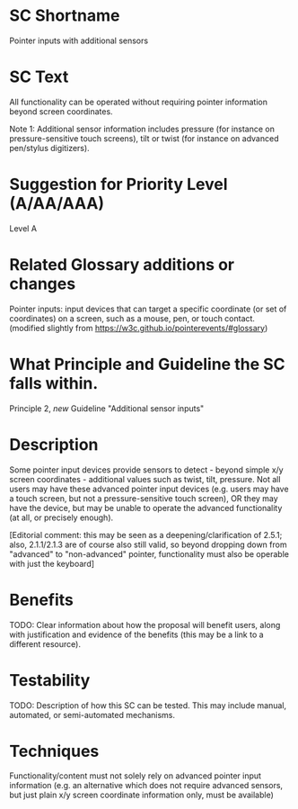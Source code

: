 # SC Shortname

Pointer inputs with additional sensors

# SC Text

All functionality can be operated without requiring pointer information beyond screen coordinates.

Note 1: Additional sensor information includes pressure (for instance on pressure-sensitive touch screens), tilt or twist (for instance on advanced pen/stylus digitizers).

# Suggestion for Priority Level (A/AA/AAA)

Level A

# Related Glossary additions or changes

Pointer inputs: input devices that can target a specific coordinate (or set of coordinates) on a screen, such as a mouse, pen, or touch contact. (modified slightly from https://w3c.github.io/pointerevents/#glossary)

# What Principle and Guideline the SC falls within.

Principle 2, *new* Guideline "Additional sensor inputs"

# Description

Some pointer input devices provide sensors to detect - beyond simple x/y screen coordinates - additional values such as twist, tilt, pressure. Not all users may have these advanced pointer input devices (e.g. users may have a touch screen, but not a pressure-sensitive touch screen), OR they may have the device, but may be unable to operate the advanced functionality (at all, or precisely enough).

[Editorial comment: this may be seen as a deepening/clarification of 2.5.1; also, 2.1.1/2.1.3 are of course also still valid, so beyond dropping down from "advanced" to "non-advanced" pointer, functionality must also be operable with just the keyboard]

# Benefits

TODO: Clear information about how the proposal will benefit users, along with justification and evidence of the benefits (this may be a link to a different resource).

# Testability

TODO: Description of how this SC can be tested. This may include manual, automated, or semi-automated mechanisms.

# Techniques

Functionality/content must not solely rely on advanced pointer input information (e.g. an alternative which does not require advanced sensors, but just plain x/y screen coordinate information only, must be available)